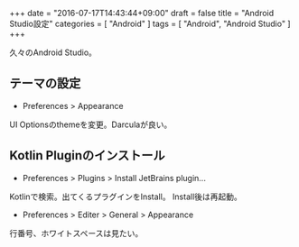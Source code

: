 +++
date = "2016-07-17T14:43:44+09:00"
draft = false
title = "Android Studio設定"
categories = [ "Android" ]
tags = [ "Android", "Android Studio" ]
+++

久々のAndroid Studio。

## テーマの設定

* Preferences > Appearance

UI Optionsのthemeを変更。Darculaが良い。

## Kotlin Pluginのインストール

* Preferences > Plugins > Install JetBrains plugin...

Kotlinで検索。出てくるプラグインをInstall。
Install後は再起動。

* Preferences > Editer > General > Appearance

行番号、ホワイトスペースは見たい。


